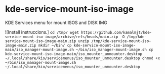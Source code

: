 # kde-service-mount-iso-image
KDE Services menu for mount ISOS and DISK IMG

![Install instruccions.]
`
cd /tmp/
wget https://github.com/kamalmjt/kde-service-mount-iso-image/archive/refs/heads/main.zip -O /tmp/kde-service-mount-iso-image-main.zip
unzip /tmp/kde-service-mount-iso-image-main.zip
mkdir ~/bin/
cp kde-service-mount-iso-image-main/iso_manager-mount-image.sh ~/bin/iso_manager-mount-image.sh
cp kde-service-mount-iso-image-main/iso_mounter_unmounter.desktop ~/.local/share/kio/servicemenus/iso_mounter_unmounter.desktop
chmod +x ~/bin/iso_manager-mount-image.sh ~/.local/share/kio/servicemenus/iso_mounter_unmounter.desktop
`
